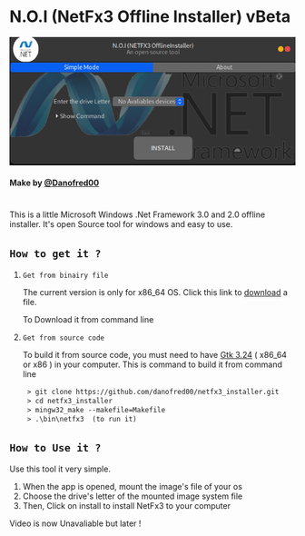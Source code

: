 # N.O.I (NetFx3 Offline Installer) vBeta

![Title](assets/images/screenshot.png)
#### Make by [@Danofred00](https://github/danofred00 "Link to Danofred")
#

This is a little Microsoft Windows .Net Framework 3.0 and 2.0 offline installer. It's open Source tool for windows and easy to use.

## ``How to get it ?``

1. ``Get from binairy file``

    The current version is only for x86_64 OS. Click this link to [download](https://linkhere.com "https://linkhere.com") a file.

    To Download it from command line
    
        

2. ``Get from source code``

    To build it from source code, you must need to have [Gtk 3.24](https://gtk.org) ( x86_64 or x86 ) in your computer.
    This is command to build it from command line

        > git clone https://github.com/danofred00/netfx3_installer.git
        > cd netfx3_installer
        > mingw32_make --makefile=Makefile
        > .\bin\netfx3  (to run it)


## ``How to Use it ?``

Use this tool it very simple. 
1. When the app is opened, mount the image's file of your os
2. Choose the drive's letter of the mounted image system file
3. Then, Click on install to install NetFx3 to your computer

Video is now Unavaliable but later !